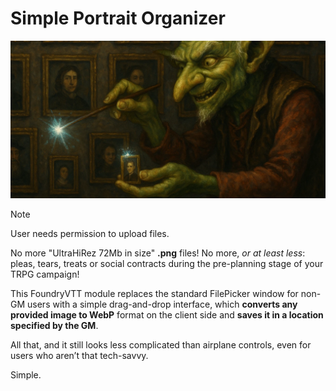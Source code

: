 # Simple Portrait Organizer
![Module logo](/artwork/module/cover.webp)

> [!NOTE]
> User needs permission to upload files.

No more "UltraHiRez 72Mb in size" **.png** files! 
No more, *or at least less*: pleas, tears, treats or social contracts during the pre-planning stage of your TRPG campaign!

This FoundryVTT module replaces the standard FilePicker window for non-GM users with a simple drag-and-drop interface, which **converts any provided image to WebP** format on the client side and **saves it in a location specified by the GM**.

All that, and it still looks less complicated than airplane controls, even for users who aren’t that tech-savvy.

Simple.
